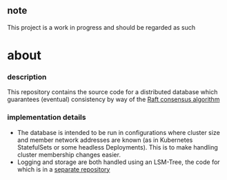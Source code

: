 ## note
This project is a work in progress and should be regarded as such

# about
### description
This repository contains the source code for a distributed database which guarantees (eventual) consistency by way of the [Raft consensus algorithm](https://raft.github.io/raft.pdf)

### implementation details
- The database is intended to be run in configurations where cluster size and member network addresses are known (as in Kubernetes StatefulSets or some headless Deployments). This is to make handling cluster membership changes easier.
- Logging and storage are both handled using an LSM-Tree, the code for which is in a [separate repository](https://github.com/amodkala/lsmtree)
